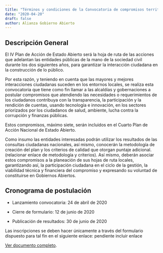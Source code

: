 ```yaml
---
title: "Términos y condiciones de la Convocatoria de compromisos territoriales para el IV Plan de Acción Nacional de Estado Abierto"
date: "2020-04-20"
draft: false
author: Alianza Gobierno Abierto
---
```

## Descripción General

El IV Plan de Acción de Estado Abierto será la hoja de ruta de las acciones que adelantan las entidades públicas de la mano de la sociedad civil durante los dos siguientes años, para garantizar la interacción ciudadana en la construcción de lo público.

Por esta razón, y teniendo en cuenta que las mayores y mejores interacciones ciudadanas suceden en los entornos locales, se realiza esta convocatoria que tiene como fin llamar a las alcaldías y gobernaciones a postular compromisos que atendiendo las necesidades o requerimientos de los ciudadanos contribuya con la transparencia, la participación y la rendición de cuentas, usando tecnología e innovación, en los sectores priorizados por los ciudadanos de salud, ambiente, lucha contra la corrupción y finanzas públicas.

Estos compromisos, máximo siete, serán incluidos en el Cuarto Plan de Acción Nacional de Estado Abierto.

Como insumo las entidades interesadas podrán utilizar los resultados de las consultas ciudadanas nacionales, así mismo, conocerán la metodología de creación del plan y los criterios de calidad que otorgan puntaje adicional. (relacionar enlace de metodología y criterios). Así mismo, deberán asociar estos compromisos a la planeación de sus hojas de ruta locales, garantizando así, la participación ciudadana en el ciclo de la gestión, la viabilidad técnica y financiera del compromiso y expresando su voluntad de constituirse en Gobiernos Abiertos.


## Cronograma de postulación

- Lanzamiento convocatoria: 24 de abril de 2020

- Cierre de formulario: 12 de junio de 2020

- Publicación de resultados: 30 de junio de 2020

Las inscripciones se deben hacer únicamente a través del formulario dispuesto para tal fin en el siguiente enlace: pendiente incluir enlace

[Ver documento completo](/documents/terminos-convocatoria-territorial.pdf).
